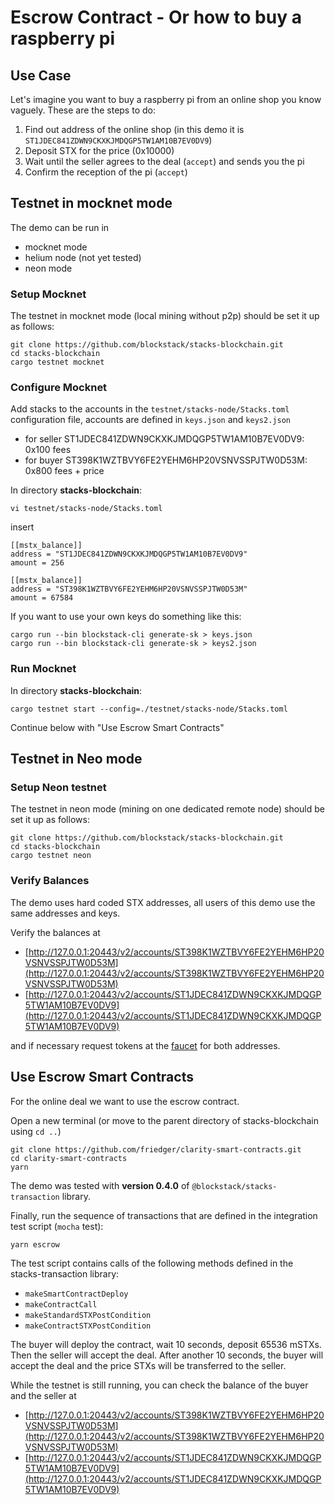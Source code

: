 # Escrow Contract - Or how to buy a raspberry pi

## Use Case

Let's imagine you want to buy a raspberry pi from an online shop you know vaguely. These are the steps to do:

1. Find out address of the online shop (in this demo it is `ST1JDEC841ZDWN9CKXKJMDQGP5TW1AM10B7EV0DV9`)
1. Deposit STX for the price (0x10000)
1. Wait until the seller agrees to the deal (`accept`) and sends you the pi
1. Confirm the reception of the pi (`accept`)

## Testnet in mocknet mode

The demo can be run in

- mocknet mode
- helium node (not yet tested)
- neon mode

### Setup Mocknet

The testnet in mocknet mode (local mining without p2p) should be set it up as follows:

```
git clone https://github.com/blockstack/stacks-blockchain.git
cd stacks-blockchain
cargo testnet mocknet
```

### Configure Mocknet

Add stacks to the accounts in the `testnet/stacks-node/Stacks.toml` configuration file, accounts are defined in `keys.json` and `keys2.json`

- for seller ST1JDEC841ZDWN9CKXKJMDQGP5TW1AM10B7EV0DV9: 0x100 fees
- for buyer ST398K1WZTBVY6FE2YEHM6HP20VSNVSSPJTW0D53M: 0x800 fees + price

In directory **stacks-blockchain**:

```
vi testnet/stacks-node/Stacks.toml
```

insert

```
[[mstx_balance]]
address = "ST1JDEC841ZDWN9CKXKJMDQGP5TW1AM10B7EV0DV9"
amount = 256

[[mstx_balance]]
address = "ST398K1WZTBVY6FE2YEHM6HP20VSNVSSPJTW0D53M"
amount = 67584
```

If you want to use your own keys do something like this:

```
cargo run --bin blockstack-cli generate-sk > keys.json
cargo run --bin blockstack-cli generate-sk > keys2.json
```

### Run Mocknet

In directory **stacks-blockchain**:

```
cargo testnet start --config=./testnet/stacks-node/Stacks.toml
```

Continue below with "Use Escrow Smart Contracts"

## Testnet in Neo mode

### Setup Neon testnet

The testnet in neon mode (mining on one dedicated remote node) should be set it up as follows:

```
git clone https://github.com/blockstack/stacks-blockchain.git
cd stacks-blockchain
cargo testnet neon
```

### Verify Balances

The demo uses hard coded STX addresses, all users of this demo use the same addresses and keys.

Verify the balances at

- [http://127.0.0.1:20443/v2/accounts/ST398K1WZTBVY6FE2YEHM6HP20VSNVSSPJTW0D53M](http://127.0.0.1:20443/v2/accounts/ST398K1WZTBVY6FE2YEHM6HP20VSNVSSPJTW0D53M)
- [http://127.0.0.1:20443/v2/accounts/ST1JDEC841ZDWN9CKXKJMDQGP5TW1AM10B7EV0DV9](http://127.0.0.1:20443/v2/accounts/ST1JDEC841ZDWN9CKXKJMDQGP5TW1AM10B7EV0DV9)

and if necessary request tokens at the [faucet](https://testnet.blockstack.org/faucet) for both addresses.

## Use Escrow Smart Contracts

For the online deal we want to use the escrow contract.

Open a new terminal (or move to the parent directory of stacks-blockchain using `cd ..`)

```
git clone https://github.com/friedger/clarity-smart-contracts.git
cd clarity-smart-contracts
yarn
```

The demo was tested with **version 0.4.0** of `@blockstack/stacks-transaction` library.

Finally, run the sequence of transactions that are defined in the integration test script (`mocha` test):

```
yarn escrow
```

The test script contains calls of the following methods defined in the stacks-transaction library:

- `makeSmartContractDeploy`
- `makeContractCall`
- `makeStandardSTXPostCondition`
- `makeContractSTXPostCondition`

The buyer will deploy the contract, wait 10 seconds, deposit 65536 mSTXs. Then the seller will accept the deal. After another 10 seconds, the buyer will accept the deal and the price STXs will be transferred to the seller.

While the testnet is still running, you can check the balance of the buyer and the seller at

- [http://127.0.0.1:20443/v2/accounts/ST398K1WZTBVY6FE2YEHM6HP20VSNVSSPJTW0D53M](http://127.0.0.1:20443/v2/accounts/ST398K1WZTBVY6FE2YEHM6HP20VSNVSSPJTW0D53M)
- [http://127.0.0.1:20443/v2/accounts/ST1JDEC841ZDWN9CKXKJMDQGP5TW1AM10B7EV0DV9](http://127.0.0.1:20443/v2/accounts/ST1JDEC841ZDWN9CKXKJMDQGP5TW1AM10B7EV0DV9)
